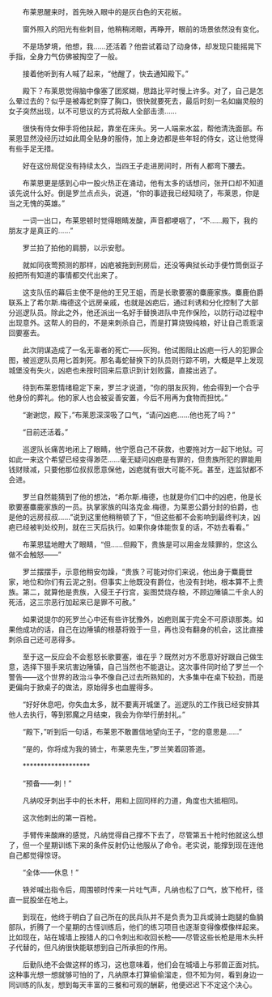 　　布莱恩醒来时，首先映入眼中的是灰白色的天花板。

　　窗外照入的阳光有些刺目，他稍稍闭眼，再睁开，眼前的场景依然没有变化。

　　不是场梦境，他想，我……还活着？他尝试着动了动身体，却发现只能摇晃下手指，全身力气仿佛被掏空了一般。

　　接着他听到有人喊了起来，“他醒了，快去通知殿下。”

　　殿下？布莱恩觉得脑中像塞了团浆糊，思路比平时慢上许多。对了，自己是怎么晕过去的？似乎是被毒蛇刺穿了胸口，很快就要死去，最后时刻一名如幽灵般的女子突然出现，以不可思议的方式将敌人全部击溃……

　　很快有侍女伸手将他扶起，靠坐在床头。另一人端来水盆，帮他清洗面部。布莱恩显然没经历过如此周全贴身的服侍，加上身边都是些年轻的侍女，这让他觉得有些手足无措。

　　好在这份局促没有持续太久，当四王子走进房间时，所有人都弯下腰去。

　　布莱恩更是感到心中一股火热正在涌动，他有太多的话想问，张开口却不知道该先说什么好。倒是罗兰点点头，说道，“你的事迹我已经知晓了，布莱恩，你是当之无愧的英雄。”

　　一词一出口，布莱恩顿时觉得眼睛发酸，声音都哽咽了，“不……殿下，我的朋友才是真正的……”

　　罗兰拍了拍他的肩膀，以示安慰。

　　就如同夜莺预测的那样，凶疤被拖到刑房后，还没等典狱长动手便竹筒倒豆子般把所有知道的事情都交代出来了。

　　这支队伍的幕后主使不是他的王兄王姐，而是长歌要塞的麋鹿家族。麋鹿伯爵联系上了希尔斯.梅德这个远房亲戚，也就是凶疤后，通过利诱和分化控制了大部分巡逻队员。除此之外，他还派出一名好手替换进队中充作保险，以防行动过程中出现意外。这帮人的目的，不是来刺杀自己，而是打算烧毁纯粮，好让自己乖乖滚回要塞去。

　　此次阴谋造成了一名无辜者的死亡——灰狗。他试图阻止凶疤一行人的犯罪企图，被巡逻队员用匕首刺死。那名毒蛇替换下的队员则行踪不明，大概是早上发现城堡没有失火，凶疤也未按时回来后意识到计划败露，直接出逃了。

　　待到布莱恩情绪稳定下来，罗兰才说道，“你的朋友灰狗，他会得到一个合乎他身份的葬礼。他的家人也会被妥善安置，今后不用再为食物而担忧。”

　　“谢谢您，殿下，”布莱恩深深吸了口气，“请问凶疤……他也死了吗？”

　　“目前还活着。”

　　巡逻队长痛苦地闭上了眼睛，他宁愿自己不获救，也要拖对方一起下地狱。可如此一来这个希望已经变得渺茫……毫无疑问凶疤是有罪的，但贵族所犯的罪能用钱财赎减，只要他那位叔叔愿意保他，凶疤就有很大可能不死。甚至，连监狱都不会进。

　　罗兰自然能猜到了他的想法，“希尔斯.梅德，也就是你们口中的凶疤，他是长歌要塞麋鹿家族的一员。执掌家族的叫洛克金.梅德，为莱恩公爵分封的伯爵，也是他的远房叔叔……”说到这里他稍稍顿了下，“但这些都不会影响到最终判决，凶疤已经被判处绞刑，就在三天后执行。如果你身体能恢复的话，不妨去看看。”

　　布莱恩猛地瞪大了眼睛，“但……但殿下，贵族是可以用金龙赎罪的，您这么做不会触怒——”

　　罗兰摆摆手，示意他稍安勿躁，“贵族？可能对你们来说，他出身于麋鹿世家，地位和你们有云泥之别。但事实上他既没有爵位，也没有封地，根本算不上贵族。第二，就算他是贵族，入侵王子行宫，妄图焚烧存粮，不顾边陲镇二千余人的死活，这三宗恶行加起来已是罪不可赦。”

　　如果说提尔的死罗兰心中还有些许犹豫外，凶疤则属于完全不可原谅那类。如果他成功的话，自己在边陲镇的根基将毁于一旦，再也没有翻身的机会，这比直接刺杀自己还可恶得多。

　　至于这一反应会不会惹怒长歌要塞，谁在乎？既然对方不愿意好好跟自己做生意，选择下狠手来坑害边陲镇，自己当然也不能退让。这次事件同时给了罗兰一个警告——这个世界的政治斗争不像自己过去所熟知的，大多集中在桌下较劲，而是更偏向于掀桌子的做法，原始得多也血腥得多。

　　“好好休息吧，你失血太多，就不要离开城堡了。巡逻队的工作我已经安排其他人去执行，等到邪魔之月结束，我会为你举行册封礼。”

　　“殿下，”听到后一句话，布莱恩不敢置信地望向王子，“您的意思是……”

　　“是的，你将成为我的骑士，布莱恩先生，”罗兰笑着回答道。

　　*******************

　　“预备——刺！”

　　凡纳咬牙刺出手中的长木杆，用和上回同样的力道，角度也大抵相同。

　　这次他刺出的第一百枪。

　　手臂传来酸麻的感觉，凡纳觉得自己撑不下去了，尽管第五十枪时他就这么想了，但一个星期训练下来的条件反射仍让他服从了命令。老实说，能撑到现在连他自己都觉得惊讶。

　　“全体——休息！”

　　铁斧喊出指令后，周围顿时传来一片吐气声，凡纳也松了口气，放下枪杆，径直一屁股坐在地上。

　　到现在，他终于明白了自己所在的民兵队并不是负责为卫兵或骑士跑腿的鱼腩部队，折腾了一个星期的古怪训练后，他们的练习项目也逐渐变得像模像样起来。比如现在，站在城墙上按猎人的口令刺出和收回长枪——尽管这些长枪是用木头杆子代替的，但凡纳很快能联想到自己所承担的作用。

　　后勤队绝不会做这样的练习，这也意味着，他们会在城墙上与邪兽正面对抗。这种事光想一想就够可怕的了，凡纳原本打算偷偷溜走，但不知为何，看到身边一同训练的队友，想到每天丰富的三餐和可观的酬薪，他便迟迟下不定这个决心。
